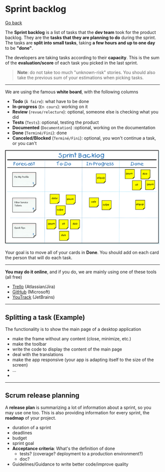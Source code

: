 # Sprint backlog

[Go back](../index.md#1-sprint-planning)

The **Sprint backlog** is a list of tasks that the **dev team** took for the product backlog. They are the **tasks that they are planning to do** during the sprint. The tasks are **split into small tasks**, taking **a few hours and up to one day** to be **"done"**.

The developers are taking tasks according to their **capacity**. This is the sum of the **evaluation/score** of each task you picked in the last sprint.

> **Note**: do not take too much "unknown-risk" stories. You should also take the previous sum of your estimations when picking tasks.

<hr class="sl my-4">

We are using the famous **white board**, with the following columns

* **Todo** (`À faire`): what have to be done
* **In-progress** (`En cours`): working on it
* **Review** (`revue/relecture`): optional, someone else is checking what you did
* **Tests** (`Tests`): optional, testing the product
* **Documented** (`Documentation`) :optional, working on the documentation
* **Done** (`Terminé/Fini`): done
* **Canceled/Blocked** (`Terminé/Fini`): optional, you won't continue a task, or you can't

![Source: scrum.org](images/SprintBacklog.png)

Your goal is to move all of your cards in **Done**. You should add on each card the person that will do each task.

<hr class="sr my-4">

**You may do it online**, and if you do, we are mainly using one of these tools (all free)

* [Trello](https://trello.com/) (Atlassian/Jira)
* [GitHub](https://github.com/features/project-management) (Microsoft)
* [YouTrack](https://www.jetbrains.com/youtrack/) (JetBrains)

<hr class="sr">

## Splitting a task (Example)

The functionality is to show the main page of a desktop application

* make the frame without any content (close, minimize, etc.)
* make the toolbar
* write the code to display the content of the main page
* deal with the translations
* make the app responsive (your app is adapting itself to the size of the screen)
* ...
* 
<hr class="sl">

## Scrum release planning

A **release plan** is summarizing a lot of information about a sprint, so you may use one too. This is also providing information for every sprint, the **roadmap** of your project.

* duration of a sprint
* deadlines
* budget
* sprint goal
* **Acceptance criteria**: What's the definition of done 
  * tests? (coverage? deployment to a production environment?)
  * doc?
* Guidelines/Guidance to write better code/improve quality